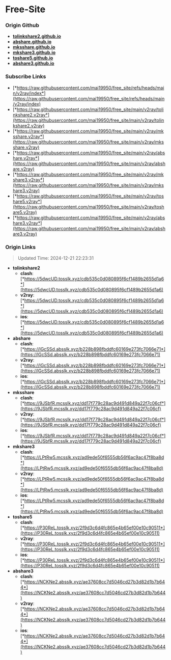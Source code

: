 # Free-Site

### Origin Github

- [**tolinkshare2.github.io**](https://github.com/tolinkshare2/tolinkshare2.github.io)
- [**abshare.github.io**](https://github.com/abshare/abshare.github.io)
- [**mksshare.github.io**](https://github.com/mksshare/mksshare.github.io)
- [**mkshare3.github.io**](https://github.com/mkshare3/mkshare3.github.io)
- [**toshare5.github.io**](https://github.com/toshare5/toshare5.github.io)
- [**abshare3.github.io**](https://github.com/abshare3/abshare3.github.io)

### Subscribe Links

- [*https://raw.githubusercontent.com/mai19950/free_site/refs/heads/main/v2ray/index*](https://raw.githubusercontent.com/mai19950/free_site/refs/heads/main/v2ray/index)
- [*https://raw.githubusercontent.com/mai19950/free_site/main/v2ray/tolinkshare2.v2ray*](https://raw.githubusercontent.com/mai19950/free_site/main/v2ray/tolinkshare2.v2ray)
- [*https://raw.githubusercontent.com/mai19950/free_site/main/v2ray/mksshare.v2ray*](https://raw.githubusercontent.com/mai19950/free_site/main/v2ray/mksshare.v2ray)
- [*https://raw.githubusercontent.com/mai19950/free_site/main/v2ray/abshare.v2ray*](https://raw.githubusercontent.com/mai19950/free_site/main/v2ray/abshare.v2ray)
- [*https://raw.githubusercontent.com/mai19950/free_site/main/v2ray/mkshare3.v2ray*](https://raw.githubusercontent.com/mai19950/free_site/main/v2ray/mkshare3.v2ray)
- [*https://raw.githubusercontent.com/mai19950/free_site/main/v2ray/toshare5.v2ray*](https://raw.githubusercontent.com/mai19950/free_site/main/v2ray/toshare5.v2ray)
- [*https://raw.githubusercontent.com/mai19950/free_site/main/v2ray/abshare3.v2ray*](https://raw.githubusercontent.com/mai19950/free_site/main/v2ray/abshare3.v2ray)

### Origin Links

> Updated Time: 2024-12-21 22:23:31

- **tolinkshare2**
  - **clash**: [*https://5dwcUD.tosslk.xyz/cdb535c0d080895f6cf1489b2655d1a6*](https://5dwcUD.tosslk.xyz/cdb535c0d080895f6cf1489b2655d1a6)
  - **v2ray**: [*https://5dwcUD.tosslk.xyz/cdb535c0d080895f6cf1489b2655d1a6*](https://5dwcUD.tosslk.xyz/cdb535c0d080895f6cf1489b2655d1a6)
  - **ios**: [*https://5dwcUD.tosslk.xyz/cdb535c0d080895f6cf1489b2655d1a6*](https://5dwcUD.tosslk.xyz/cdb535c0d080895f6cf1489b2655d1a6)
- **abshare**
  - **clash**: [*https://lGcSSd.absslk.xyz/b228b898fbddfc60169e273fc7066e71*](https://lGcSSd.absslk.xyz/b228b898fbddfc60169e273fc7066e71)
  - **v2ray**: [*https://lGcSSd.absslk.xyz/b228b898fbddfc60169e273fc7066e71*](https://lGcSSd.absslk.xyz/b228b898fbddfc60169e273fc7066e71)
  - **ios**: [*https://lGcSSd.absslk.xyz/b228b898fbddfc60169e273fc7066e71*](https://lGcSSd.absslk.xyz/b228b898fbddfc60169e273fc7066e71)
- **mksshare**
  - **clash**: [*https://9JSbfR.mcsslk.xyz/dd17f779c28ac9d491d849a22f7c06cf*](https://9JSbfR.mcsslk.xyz/dd17f779c28ac9d491d849a22f7c06cf)
  - **v2ray**: [*https://9JSbfR.mcsslk.xyz/dd17f779c28ac9d491d849a22f7c06cf*](https://9JSbfR.mcsslk.xyz/dd17f779c28ac9d491d849a22f7c06cf)
  - **ios**: [*https://9JSbfR.mcsslk.xyz/dd17f779c28ac9d491d849a22f7c06cf*](https://9JSbfR.mcsslk.xyz/dd17f779c28ac9d491d849a22f7c06cf)
- **mkshare3**
  - **clash**: [*https://LPtRw5.mcsslk.xyz/ad9ede50f6555db56f6ac9ac47f8ba8d*](https://LPtRw5.mcsslk.xyz/ad9ede50f6555db56f6ac9ac47f8ba8d)
  - **v2ray**: [*https://LPtRw5.mcsslk.xyz/ad9ede50f6555db56f6ac9ac47f8ba8d*](https://LPtRw5.mcsslk.xyz/ad9ede50f6555db56f6ac9ac47f8ba8d)
  - **ios**: [*https://LPtRw5.mcsslk.xyz/ad9ede50f6555db56f6ac9ac47f8ba8d*](https://LPtRw5.mcsslk.xyz/ad9ede50f6555db56f6ac9ac47f8ba8d)
- **toshare5**
  - **clash**: [*https://P30ReL.tosslk.xyz/2f9d3c6d4fc865e4b65ef00e10c90511*](https://P30ReL.tosslk.xyz/2f9d3c6d4fc865e4b65ef00e10c90511)
  - **v2ray**: [*https://P30ReL.tosslk.xyz/2f9d3c6d4fc865e4b65ef00e10c90511*](https://P30ReL.tosslk.xyz/2f9d3c6d4fc865e4b65ef00e10c90511)
  - **ios**: [*https://P30ReL.tosslk.xyz/2f9d3c6d4fc865e4b65ef00e10c90511*](https://P30ReL.tosslk.xyz/2f9d3c6d4fc865e4b65ef00e10c90511)
- **abshare3**
  - **clash**: [*https://NCKNe2.absslk.xyz/ae37608cc7d5046cd27b3d82d1b7b644*](https://NCKNe2.absslk.xyz/ae37608cc7d5046cd27b3d82d1b7b644)
  - **v2ray**: [*https://NCKNe2.absslk.xyz/ae37608cc7d5046cd27b3d82d1b7b644*](https://NCKNe2.absslk.xyz/ae37608cc7d5046cd27b3d82d1b7b644)
  - **ios**: [*https://NCKNe2.absslk.xyz/ae37608cc7d5046cd27b3d82d1b7b644*](https://NCKNe2.absslk.xyz/ae37608cc7d5046cd27b3d82d1b7b644)
